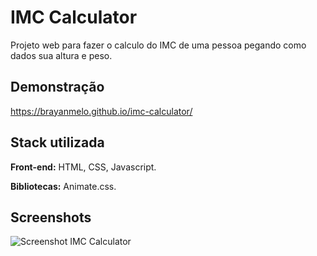 
# IMC Calculator

Projeto web para fazer o calculo do IMC de uma pessoa pegando como dados sua altura e peso.

## Demonstração

https://brayanmelo.github.io/imc-calculator/

## Stack utilizada

**Front-end:** HTML, CSS, Javascript.

**Bibliotecas:** Animate.css.




## Screenshots

![Screenshot IMC Calculator](https://user-images.githubusercontent.com/87437940/163277586-612ceca9-73b2-4d57-bd24-a24053378c93.png)


